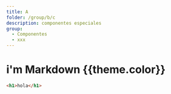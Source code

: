 ```yaml
---
title: A
folder: /group/b/c
description: componentes especiales
group:
  - Componentes
  - xxx
---
```


# i'm Markdown {{theme.color}}

```html
<h1>hola</h1>
```

<script></script>
